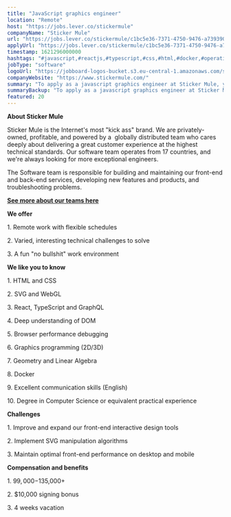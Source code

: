 ```yaml
---
title: "JavaScript graphics engineer"
location: "Remote"
host: "https://jobs.lever.co/stickermule"
companyName: "Sticker Mule"
url: "https://jobs.lever.co/stickermule/c1bc5e36-7371-4750-9476-a739390c52a6"
applyUrl: "https://jobs.lever.co/stickermule/c1bc5e36-7371-4750-9476-a739390c52a6/apply"
timestamp: 1621296000000
hashtags: "#javascript,#reactjs,#typescript,#css,#html,#docker,#operations,#branding,#ui/ux,#office"
jobType: "software"
logoUrl: "https://jobboard-logos-bucket.s3.eu-central-1.amazonaws.com/sticker-mule"
companyWebsite: "https://www.stickermule.com/"
summary: "To apply as a javascript graphics engineer at Sticker Mule, you preferably need to have some knowledge of: experience in: #javascript, #reactjs, #typescript."
summaryBackup: "To apply as a javascript graphics engineer at Sticker Mule, you preferably need to have some knowledge of: #javascript, #reactjs, #typescript."
featured: 20
---
```


**About Sticker Mule**

Sticker Mule is the Internet's most "kick ass" brand. We are privately-owned, profitable, and powered by a  globally distributed team who cares deeply about delivering a great customer experience at the highest technical standards. Our software team operates from 17 countries, and we're always looking for more exceptional engineers.

The Software team is responsible for building and maintaining our front-end and back-end services, developing new features and products, and troubleshooting problems.

**[See more about our teams here](https://www.stickermule.com/about)**

**We offer**

1\. Remote work with flexible schedules

2\. Varied, interesting technical challenges to solve

3\. A fun "no bullshit" work environment

**We like you to know**

1\. HTML and CSS

2\. SVG and WebGL

3\. React, TypeScript and GraphQL

4\. Deep understanding of DOM

5\. Browser performance debugging

6\. Graphics programming (2D/3D)

7\. Geometry and Linear Algebra

8\. Docker

9\. Excellent communication skills (English)

10\. Degree in Computer Science or equivalent practical experience

**Challenges**

1\. Improve and expand our front-end interactive design tools

2\. Implement SVG manipulation algorithms

3\. Maintain optimal front-end performance on desktop and mobile

**Compensation and benefits**

1\. $99,000-$135,000+

2\. $10,000 signing bonus

3\. 4 weeks vacation
